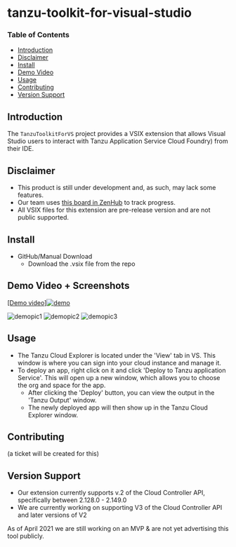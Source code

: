 # tanzu-toolkit-for-visual-studio


### Table of Contents

- [Introduction](#introduction)
- [Disclaimer](#disclaimer)
- [Install](#install)
- [Demo Video](#demo-video)
- [Usage](#usage)
- [Contributing](#contributing)
- [Version Support](#version-support)



## Introduction

The `TanzuToolkitForVS` project provides a VSIX extension that allows Visual Studio users to interact with Tanzu Application Service Cloud Foundry) from their IDE.

## Disclaimer
- This product is still under development and, as such, may lack some features.
- Our team uses [this board in ZenHub](https://app.zenhub.com/workspaces/net-dev-x---visual-studio-extensions-604161e65a9f390012665e4d/board?repos=327998348) to track progress.
- All VSIX files for this extension are pre-release version and are not public supported.

## Install
- GitHub/Manual Download
  -  Download the .vsix file from the repo

## Demo Video + Screenshots

[[Demo video]![demo](https://user-images.githubusercontent.com/52456455/114413841-56d54700-9b7c-11eb-9baa-504a50bccb02.PNG)](https://user-images.githubusercontent.com/52456455/114176128-c2af7980-9908-11eb-831b-f2ac34bc3e61.mp4)

![demopic1](https://user-images.githubusercontent.com/52456455/114448940-2ef8da00-9ba2-11eb-885f-25815c8858ec.PNG)
![demopic2](https://user-images.githubusercontent.com/52456455/114448950-30c29d80-9ba2-11eb-964e-d1e3c2fe1423.PNG)
![demopic3](https://user-images.githubusercontent.com/52456455/114448957-328c6100-9ba2-11eb-938c-8a97119e27bc.PNG)


## Usage
- The Tanzu Cloud Explorer is located under the 'View' tab in VS. This window is where you can sign into your cloud instance and manage it.
- To deploy an app, right click on it and click 'Deploy to Tanzu application Service'. This will open up a new window, which allows you to choose the org and space for the app.
  - After clicking the 'Deploy' button, you can view the output in the 'Tanzu Output' window.
  - The newly deployed app will then show up in the Tanzu Cloud Explorer window.

## Contributing
(a ticket will be created for this) 


## Version Support
- Our extension currently supports v.2 of the Cloud Controller API, specifically between 2.128.0 - 2.149.0
- We are currently working on supporting V3 of the Cloud Controller API and later versions of V2

As of April 2021 we are still working on an MVP & are not yet advertising this tool publicly.
